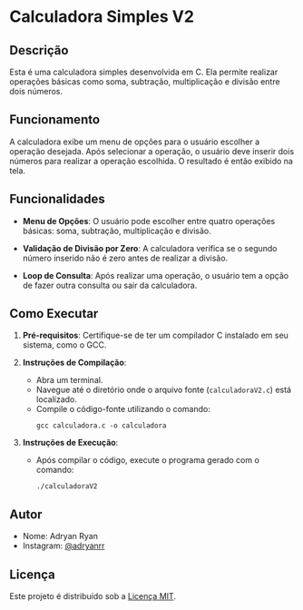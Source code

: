 # Calculadora Simples V2

## Descrição

Esta é uma calculadora simples desenvolvida em C. Ela permite realizar operações básicas como soma, subtração, multiplicação e divisão entre dois números.

## Funcionamento

A calculadora exibe um menu de opções para o usuário escolher a operação desejada. Após selecionar a operação, o usuário deve inserir dois números para realizar a operação escolhida. O resultado é então exibido na tela.

## Funcionalidades

- **Menu de Opções**: O usuário pode escolher entre quatro operações básicas: soma, subtração, multiplicação e divisão.

- **Validação de Divisão por Zero**: A calculadora verifica se o segundo número inserido não é zero antes de realizar a divisão.

- **Loop de Consulta**: Após realizar uma operação, o usuário tem a opção de fazer outra consulta ou sair da calculadora.

## Como Executar

1. **Pré-requisitos**: Certifique-se de ter um compilador C instalado em seu sistema, como o GCC.

2. **Instruções de Compilação**:

   - Abra um terminal.
   - Navegue até o diretório onde o arquivo fonte (`calculadoraV2.c`) está localizado.
   - Compile o código-fonte utilizando o comando:
     ```
     gcc calculadora.c -o calculadora
     ```
3. **Instruções de Execução**:

   - Após compilar o código, execute o programa gerado com o comando:
     ```
     ./calculadoraV2
     ```

## Autor

- Nome: Adryan Ryan
- Instagram: [@adryanrr](https://instagram.com/adryanrr)

## Licença

Este projeto é distribuído sob a [Licença MIT](https://opensource.org/licenses/MIT).
